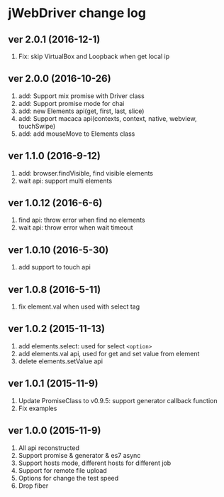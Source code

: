 jWebDriver change log
====================

## ver 2.0.1 (2016-12-1)

1. Fix: skip VirtualBox and Loopback when get local ip

## ver 2.0.0 (2016-10-26)

1. add: Support mix promise with Driver class
2. add: Support promise mode for chai
3. add: new Elements api(get, first, last, slice)
4. add: Support macaca api(contexts, context, native, webview, touchSwipe)
5. add: add mouseMove to Elements class

## ver 1.1.0 (2016-9-12)

1. add: browser.findVisible, find visible elements
2. wait api: support multi elements

## ver 1.0.12 (2016-6-6)

1. find api: throw error when find no elements
2. wait api: throw error when wait timeout

## ver 1.0.10 (2016-5-30)

1. add support to touch api

## ver 1.0.8 (2016-5-11)

1. fix element.val when used with select tag

## ver 1.0.2 (2015-11-13)

1. add elements.select: used for select `<option>`
2. add elements.val api, used for get and set value from element
3. delete elements.setValue api

## ver 1.0.1 (2015-11-9)

1. Update PromiseClass to v0.9.5: support generator callback function
2. Fix examples

## ver 1.0.0 (2015-11-9)

1. All api reconstructed
2. Support promise & generator & es7 async
3. Support hosts mode, different hosts for different job
4. Support for remote file upload
5. Options for change the test speed
6. Drop fiber
